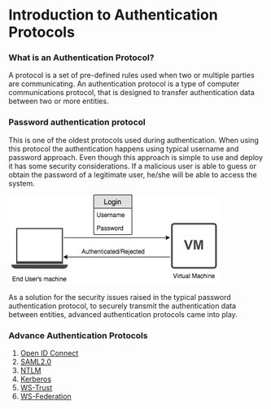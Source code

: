 # Introduction to Authentication Protocols

### What is an Authentication Protocol?
A protocol is a set of pre-defined rules used when two or multiple parties are communicating. An authentication protocol
is a type of computer communications protocol, that is designed to transfer authentication data between two or more entities.

### Password authentication protocol
This is one of the oldest protocols used during authentication. When using this protocol the authentication happens 
using typical username and password approach. Even though this approach is simple to use and deploy it has some security
considerations. If a malicious user is able to guess or obtain the password of a legitimate user, he/she will be able to
access the system.

![password-authentication](../assets/img/concepts/password-authentication-protocol.png)

As a solution for the security issues raised in the typical password authentication protocol, to securely transmit the 
authentication data between entities, advanced authentication protocols came into play.

### Advance Authentication Protocols

1. [Open ID Connect]()
2. [SAML2.0]()
3. [NTLM]()
4. [Kerberos]()
5. [WS-Trust]()
6. [WS-Federation]()
